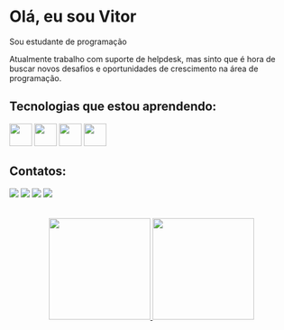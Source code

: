 <h1> Olá, eu sou Vitor </h1>
<p>Sou estudante de programação</p>
<p>Atualmente trabalho com suporte de helpdesk, mas sinto que é hora de buscar novos desafios e oportunidades de crescimento na área de programação.</p>


## Tecnologias que estou aprendendo:
<div>
<img src="https://cdn.jsdelivr.net/gh/devicons/devicon/icons/html5/html5-original.svg" width="40" height="40"/>          
<img src="https://cdn.jsdelivr.net/gh/devicons/devicon/icons/css3/css3-original.svg" width="40" height="40"/>          
<img src="https://cdn.jsdelivr.net/gh/devicons/devicon/icons/javascript/javascript-original.svg" width="40" height="40"/>  
<img src="https://cdn.jsdelivr.net/gh/devicons/devicon/icons/linux/linux-original.svg" width="40" height="40"/>
</div>


## Contatos:
<div>
<a href="https://github.com/vitorhenrique-rgt" target="_blank"><img src="https://img.shields.io/badge/GitHub-171515?style=for-the-badge&logo=github&logoColor=white" target="_blank"></a>
<a href="https://www.linkedin.com/in/vitorhenrique-rgt/" target="_blank"><img src="https://img.shields.io/badge/-LinkedIn-%230077B5?style=for-the-badge&logo=linkedin&logoColor=white" target="_blank"></a>   
<a href="https://twitter.com/VittorHenrique" target="_blank"><img src="https://img.shields.io/badge/Twitter-00acee?style=for-the-badge&logo=twitter&logoColor=white" target="_blank"></a>
<a href="https://www.instagram.com/vitorhenrique_rgt/" target="_blank"><img src="https://img.shields.io/badge/-Instagram-%23E4405F?style=for-the-badge&logo=instagram&logoColor=white" target="_blank"></a>
</div>
<br>
<br>
<div align= "center">
<a href="https://github.com/vitorhenrique-rgt">
<img height="180em" src="https://github-readme-stats.vercel.app/api/top-langs/?username=vitorhenrique-rgt&layout=compact&langs_count=7&theme=transparent"/>
<img height="180em" src="https://github-readme-stats.vercel.app/api?username=vitorhenrique-rgt&show_icons=true&theme=transparent&include_all_commits=true&count_private=true"/>
</div>








<!-- # Sobre mim

Olá, meu nome é Vitor e tenho 34 anos. Atualmente trabalho com redes de computadores e suporte de helpdesk há quase 10 anos, mas sinto que é hora de buscar novos desafios e oportunidades de crescimento na área de desenvolvimento de software.

Sou formado em Análise e Desenvolvimento de Sistemas e desde então venho buscando aprimorar minhas habilidades como desenvolvedor. Recentemente, tenho dedicado meu tempo livre para estudar programação, e estou animado com as possibilidades que essa nova carreira pode oferecer.

Tenho me aprofundado em diversas linguagens e ferramentas, como HTML, CSS, JavaScript, Git e GitHub, React e Node.js. Também tenho conhecimentos em PHP e SQL, que adquiri ao longo da minha formação acadêmica e experiência profissional.

Estou em busca da minha primeira vaga na área de desenvolvimento de software, e estou animado para aplicar meus conhecimentos e habilidades em projetos reais. Além disso, estou sempre em busca de novos desafios e oportunidades de aprendizado.

Meu objetivo é trabalhar em projetos desafiadores e inovadores, que me permitam crescer como profissional e contribuir para o sucesso da equipe. Se você está procurando um desenvolvedor dedicado e motivado, fique à vontade para entrar em contato comigo. Estou ansioso para ouvir sobre suas necessidades e ver como posso contribuir para o sucesso de seus projetos.
 -->
